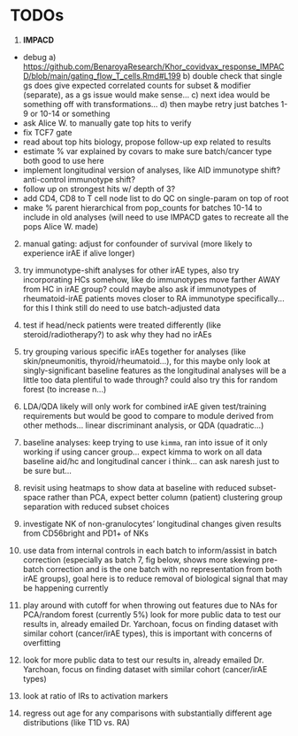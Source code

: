 # TODOs
1. **IMPACD**
 - debug
a) https://github.com/BenaroyaResearch/Khor_covidvax_response_IMPACD/blob/main/gating_flow_T_cells.Rmd#L199
b) double check that single gs does give expected correlated counts for subset & modifier (separate), as a gs issue would make sense...
c) next idea would be something off with transformations... 
d) then maybe retry just batches 1-9 or 10-14 or something
 - ask Alice W. to manually gate top hits to verify
 - fix TCF7 gate
 - read about top hits biology, propose follow-up exp related to results
 - estimate % var explained by covars to make sure batch/cancer type both good to use here
 - implement longitudinal version of analyses, like AID immunotype shift? anti-control immunotype shift?
 - follow up on strongest hits w/ depth of 3?
 - add CD4, CD8 to T cell node list to do QC on single-param on top of root
 - make % parent hierarchical from pop_counts for batches 10-14 to include in old analyses (will need to use IMPACD gates to recreate all the pops Alice W. made)
2. manual gating: adjust for confounder of survival (more likely to experience irAE if alive longer)
3. try immunotype-shift analyses for other irAE types, also try incorporating HCs somehow, like do immunotypes move farther AWAY from HC in irAE group? could maybe also ask if immunotypes of rheumatoid-irAE patients moves closer to RA immunotype specifically... for this I think still do need to use batch-adjusted data
6. test if head/neck patients were treated differently (like steroid/radiotherapy?) to ask why they had no irAEs
7. try grouping various specific irAEs together for analyses (like skin/pneumonitis, thyroid/rheumatoid…), for this maybe only look at singly-significant baseline features as the longitudinal analyses will be a little too data plentiful to wade through? could also try this for random forest (to increase n...)

8. LDA/QDA likely will only work for combined irAE given test/training requirements but would be good to compare to module derived from other methods... linear discriminant analysis, or QDA (quadratic…)
9. baseline analyses: keep trying to use `kimma`, ran into issue of it only working if using cancer group... expect kimma to work on all data baseline aid/hc and longitudinal cancer i think... can ask naresh just to be sure but...
10. revisit using heatmaps to show data at baseline with reduced subset-space rather than PCA, expect better column (patient) clustering group separation with reduced subset choices
11. investigate NK of non-granulocytes’ longitudinal changes given results from CD56bright and PD1+ of NKs
12. use data from internal controls in each batch to inform/assist in batch correction (especially as batch 7, fig below, shows more skewing pre-batch correction and is the one batch with no representation from both irAE groups), goal here is to reduce removal of biological signal that may be happening currently
13. play around with cutoff for when throwing out features due to NAs for PCA/random forest (currently 5%)
look for more public data to test our results in, already emailed Dr. Yarchoan, focus on finding dataset with similar cohort (cancer/irAE types), this is important with concerns of overfitting
14. look for more public data to test our results in, already emailed Dr. Yarchoan, focus on finding dataset with similar cohort (cancer/irAE types)
15. look at ratio of IRs to activation markers
16. regress out age for any comparisons with substantially different age distributions (like T1D vs. RA)